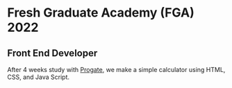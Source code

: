 # Fresh Graduate Academy (FGA) 2022 
## Front End Developer

After 4 weeks study with [Progate](https://progate.com/), we make a simple calculator using HTML, CSS, and Java Script.
